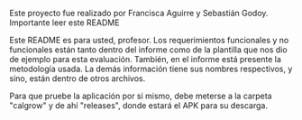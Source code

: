 Este proyecto fue realizado por Francisca Aguirre y Sebastián Godoy. Importante leer este README

Este README es para usted, profesor. Los requerimientos funcionales y no funcionales están tanto dentro del informe como de la plantilla que nos dio de ejemplo para esta evaluación. También, en el informe está presente la metodología usada. La demás información tiene sus nombres respectivos, y sino, están dentro de otros archivos.

Para que pruebe la aplicación por si mismo, debe meterse a la carpeta "calgrow" y de ahí "releases", donde estará el APK para su descarga.
